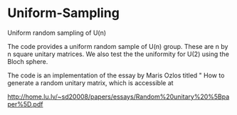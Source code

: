 # Uniform-Sampling
Uniform random sampling of U(n)

The code provides a uniform random sample of U(n) group. These are n by n square unitary matrices. 
We also test the the uniformity for U(2) using the Bloch sphere. 

The code is an implementation of the essay by Maris Ozlos titled " How to generate a random unitary matrix, which is accessible at 

http://home.lu.lv/~sd20008/papers/essays/Random%20unitary%20%5Bpaper%5D.pdf

